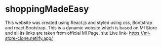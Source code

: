 # shoppingMadeEasy
This website was created using React.js and styled using css, Bootstrap and react Bootstrap. This is a dynamic website which is based on MI Store and all its links are taken from official MI Page. 
site Live link- https://mi-store-clone.netlify.app/
